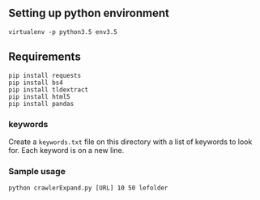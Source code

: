 ## Setting up python environment
```
virtualenv -p python3.5 env3.5
```

## Requirements
```
pip install requests
pip install bs4
pip install tldextract
pip install html5
pip install pandas
```

### keywords
Create a `keywords.txt` file on this directory with a list of keywords to look for. Each keyword is on a new line.

### Sample usage
```
python crawlerExpand.py [URL] 10 50 lefolder
```
